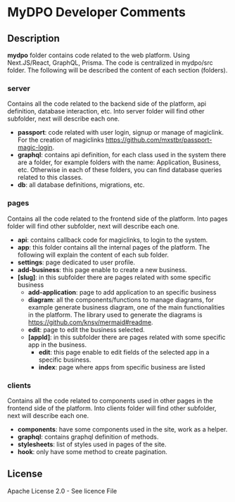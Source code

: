 # MyDPO Developer Comments

## Description

**mydpo** folder contains code related to the web platform. Using Next.JS/React, GraphQL, Prisma. The code is centralized in mydpo/src folder. The following will be described the content of each section (folders).

###  server  
Contains all the code related to the backend side of the platform, api definition, database interaction, etc.
Into server folder will find other subfolder, next will describe each one.
- **passport**: code related with user login, signup or manage of magiclink. For the creation of magiclinks https://github.com/mxstbr/passport-magic-login.
- **graphql**: contains api definition, for each class used in the system there are a folder, for example folders with the name: Application, Business, etc. Otherwise in each of these folders, you can find  database queries related to this classes.
- **db**: all database definitions, migrations, etc.

###  pages 
Contains all the code related to the frontend side of the platform.
Into pages folder will find other subfolder, next will describe each one.
-  **api**: contains callback code for magiclinks, to login to the system.
-  **app**: this folder contains all the internal pages of the platform. The following will explain the content of each sub folder.
  - **settings**: page dedicated to user profile.
  - **add-business**: this page enable to create a new business.
  - **[slug]**: in this subfolder there are pages related with some specific business
	 - **add-application**: page to add application to an specific business
	 - **diagram**: all the components/functions to manage diagrams, for example generate business diagram, one of the main functionalities  in the platform. The library used to generate the diagrams is https://github.com/knsv/mermaid#readme.
	 - **edit**: page to edit the business selected.
	 - **[appId]**: in this subfolder there are pages related with some specific app in the business.
		- **edit**: this page enable to edit fields of the selected app in a specific business.
		- **index**: page where apps from specific business are listed

###  clients 
Contains all the code related to components used in other pages in the frontend side of the platform.
Into clients folder will find other subfolder, next will describe each one.
  - **components**: have some components used in the site, work as a helper.
  - **graphql**: contains graphql definition of methods.
  - **stylesheets**: list of styles used in pages of the site.
  - **hook**: only have some method to create pagination.


## License 

Apache License 2.0 - See licence File
